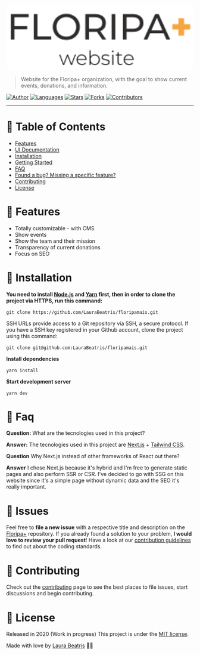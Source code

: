 <p align="center">
   <img src=".github/docs/images/logo.png" width="500"/>
</p>

> Website for the Floripa+ organization, with the goal to show current events, donations, and information.

[![Author](https://img.shields.io/badge/author-LauraBeatris-FB8F0A?style=flat-square)](https://github.com/LauraBeatris)
[![Languages](https://img.shields.io/github/languages/count/LauraBeatris/floripamais?color=%23FB8F0A&style=flat-square)](#)
[![Stars](https://img.shields.io/github/stars/LauraBeatris/floripamais?color=FB8F0A&style=flat-square)](https://github.com/LauraBeatris/floripamais/stargazers)
[![Forks](https://img.shields.io/github/forks/LauraBeatris/floripamais?color=%23FB8F0A&style=flat-square)](https://github.com/LauraBeatris/floripamais/network/members)
[![Contributors](https://img.shields.io/github/contributors/LauraBeatris/floripamais?color=FB8F0A&style=flat-square)](https://github.com/LauraBeatris/floripamais/graphs/contributors)

---

# :pushpin: Table of Contents

* [Features](#rocket-features)
* [UI Documentation](#framed_picture-ui-documentation)
* [Installation](#construction_worker-installation)
* [Getting Started](#runner-getting-started)
* [FAQ](#postbox-faq)
* [Found a bug? Missing a specific feature?](#bug-issues)
* [Contributing](#tada-contributing)
* [License](#closed_book-license)

# :rocket: Features

* Totally customizable - with CMS
* Show events
* Show the team and their mission
* Transparency of current donations
* Focus on SEO

# :construction_worker: Installation

**You need to install [Node.js](https://nodejs.org/en/download/) and [Yarn](https://yarnpkg.com/) first, then in order to clone the project via HTTPS, run this command:**

```
git clone https://github.com/LauraBeatris/floripamais.git
```

SSH URLs provide access to a Git repository via SSH, a secure protocol. If you have a SSH key registered in your Github account, clone the project using this command:

```
git clone git@github.com:LauraBeatris/floripamais.git
```

**Install dependencies**

```
yarn install
```

**Start development server**

```
yarn dev
```

# :postbox: Faq

**Question:** What are the tecnologies used in this project?

**Answer:** The tecnologies used in this project are [Next.js](https://nextjs.org/) + [Tailwind CSS](https://tailwindcss.com/).

**Question** Why Next.js instead of other frameworks of React out there?

**Answer** I chose Next.js because it's hybrid and I'm free to generate static pages and also perform SSR or CSR. I've decided to go with
SSG on this website since it's a simple page without dynamic data and the SEO it's really important.

# :bug: Issues

Feel free to **file a new issue** with a respective title and description on the [Floripa+](https://github.com/LauraBeatris/floripamais/issues) repository. If you already found a solution to your problem, **I would love to review your pull request**! Have a look at our [contribution guidelines](https://github.com/LauraBeatris/floripamais/blob/master/CONTRIBUTING.md) to find out about the coding standards.

# :tada: Contributing

Check out the [contributing](https://github.com/LauraBeatris/floripamais/blob/master/CONTRIBUTING.md) page to see the best places to file issues, start discussions and begin contributing.

# :closed_book: License

Released in 2020 (Work in progress)
This project is under the [MIT license](https://github.com/LauraBeatris/floripamais/master/LICENSE).

Made with love by [Laura Beatris](https://github.com/LauraBeatris) 💜🚀
